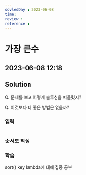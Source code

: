 ```yaml
---
sovledDay : 2023-06-08
time: 
review : 
reference : 
---
```


# 가장 큰수
## 2023-06-08 12:18 


## Solution
Q. 문제를 보고 어떻게 솔루션을 떠올렸지? 

Q. 이것보다 더 좋은 방법은 없을까? 


### 입력


```python
```


### 순서도 작성

### 학습
sort() key lambda에 대해 집중 공부
